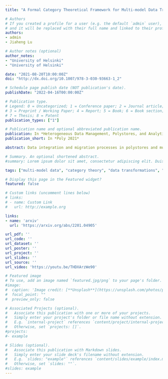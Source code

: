 ```yaml
---
title: "A Formal Category Theoretical Framework for Multi-model Data Transformations"

# Authors
# If you created a profile for a user (e.g. the default `admin` user), write the username (folder name) here 
# and it will be replaced with their full name and linked to their profile.
authors:
- admin
- Jiaheng Lu

# Author notes (optional)
author_notes:
- "University of Helsinki"
- "University of Helsinki"

date: "2021-08-20T10:00:00Z"
doi: "http://dx.doi.org/10.1007/978-3-030-93663-1_2"

# Schedule page publish date (NOT publication's date).
publishDate: "2022-04-16T00:00:00Z"

# Publication type.
# Legend: 0 = Uncategorized; 1 = Conference paper; 2 = Journal article;
# 3 = Preprint / Working Paper; 4 = Report; 5 = Book; 6 = Book section;
# 7 = Thesis; 8 = Patent
publication_types: ["1"]

# Publication name and optional abbreviated publication name.
publication: In *Heterogeneous Data Management, Polystores, and Analytics for Healthcare*
publication_short: In *Poly 2021*

abstract: Data integration and migration processes in polystores and multi-model database management systems highly benefit from data and schema transformations. Rigorous modeling of transformations is a complex problem. The data and schema transformation field is scattered with multiple different transformation frameworks, tools, and mappings. These are usually domain-specific and lack solid theoretical foundations. Our first goal is to define category theoretical foundations for relational, graph, and hierarchical data models and instances. Each data instance is represented as a category theoretical mapping called a functor. We formalize data and schema transformations as Kan lifts utilizing the functorial representation for the instances. A Kan lift is a category theoretical construction consisting of two mappings satisfying the certain universal property. In this work, the two mappings correspond to schema transformation and data transformation.

# Summary. An optional shortened abstract.
#summary: Lorem ipsum dolor sit amet, consectetur adipiscing elit. Duis posuere tellus ac convallis placerat. Proin tincidunt magna sed ex sollicitudin condimentum.

tags: ["multi-model data", "category theory", "data transformations", "relational data", "graph data", "document data"]

# Display this page in the Featured widget?
featured: false

# Custom links (uncomment lines below)
# links:
# - name: Custom Link
#   url: http://example.org

links:
- name: 'arxiv'
  url: 'https://arxiv.org/abs/2201.04905'

url_pdf: ''
url_code: ''
url_dataset: ''
url_poster: ''
url_project: ''
url_slides: ''
url_source: ''
url_video: 'https://youtu.be/THDXArzWe90'

# Featured image
# To use, add an image named `featured.jpg/png` to your page's folder. 
#image:
#  caption: 'Image credit: [**Unsplash**](https://unsplash.com/photos/pLCdAaMFLTE)'
#  focal_point: ""
#  preview_only: false

# Associated Projects (optional).
#   Associate this publication with one or more of your projects.
#   Simply enter your project's folder or file name without extension.
#   E.g. `internal-project` references `content/project/internal-project/index.md`.
#   Otherwise, set `projects: []`.
#projects:
#- example

# Slides (optional).
#   Associate this publication with Markdown slides.
#   Simply enter your slide deck's filename without extension.
#   E.g. `slides: "example"` references `content/slides/example/index.md`.
#   Otherwise, set `slides: ""`.
#slides: example
---
```

